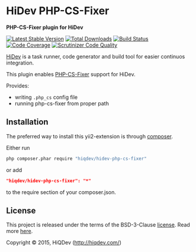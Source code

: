 HiDev PHP-CS-Fixer
==================

**PHP-CS-Fixer plugin for HiDev**

[![Latest Stable Version](https://poser.pugx.org/hiqdev/hidev-php-cs-fixer/v/stable)](https://packagist.org/packages/hiqdev/hidev-php-cs-fixer)
[![Total Downloads](https://poser.pugx.org/hiqdev/hidev-php-cs-fixer/downloads)](https://packagist.org/packages/hiqdev/hidev-php-cs-fixer)
[![Build Status](https://img.shields.io/travis/hiqdev/hidev-php-cs-fixer.svg)](https://travis-ci.org/hiqdev/hidev-php-cs-fixer)
[![Code Coverage](https://scrutinizer-ci.com/g/hiqdev/hidev-php-cs-fixer/badges/coverage.png?b=master)](https://scrutinizer-ci.com/g/hiqdev/hidev-php-cs-fixer/?branch=master)
[![Scrutinizer Code Quality](https://scrutinizer-ci.com/g/hiqdev/hidev-php-cs-fixer/badges/quality-score.png?b=master)](https://scrutinizer-ci.com/g/hiqdev/hidev-php-cs-fixer/?branch=master)

[HiDev](https://github.com/hiqdev/hidev) is a task runner, code generator and build tool for easier continuos integration.

This plugin enables [PHP-CS-Fixer](https://github.com/FriendsOfPHP/PHP-CS-Fixer) support for HiDev.

Provides:
- writing `.php_cs` config file
- running php-cs-fixer from proper path

## Installation

The preferred way to install this yii2-extension is through [composer](http://getcomposer.org/download/).

Either run

```sh
php composer.phar require "hiqdev/hidev-php-cs-fixer"
```

or add

```json
"hiqdev/hidev-php-cs-fixer": "*"
```

to the require section of your composer.json.

## License

This project is released under the terms of the BSD-3-Clause [license](LICENSE).
Read more [here](http://choosealicense.com/licenses/bsd-3-clause).

Copyright © 2015, HiQDev (http://hiqdev.com/)
